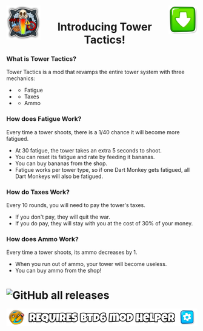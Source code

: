 <a href="https://github.com/Mattcy1/TowerTactics/releases/latest/download/TowerRevamp.dll">
    <img align="left" alt="Icon" height="90" src="Icon.png">
    <img align="right" alt="Download" height="75" src="https://raw.githubusercontent.com/gurrenm3/BTD-Mod-Helper/master/BloonsTD6%20Mod%20Helper/Resources/DownloadBtn.png">
</a>

<h1 align="center">Introducing Tower Tactics!</h1>

### What is Tower Tactics?

Tower Tactics is a mod that revamps the entire tower system with three mechanics:

- * Fatigue
- * Taxes
- * Ammo

### How does Fatigue Work?

Every time a tower shoots, there is a 1/40 chance it will become more fatigued.
- At 30 fatigue, the tower takes an extra 5 seconds to shoot.
- You can reset its fatigue and rate by feeding it bananas.
- You can buy bananas from the shop.
- Fatigue works per tower type, so if one Dart Monkey gets fatigued, all Dart Monkeys will also be fatigued.

### How do Taxes Work?

Every 10 rounds, you will need to pay the tower's taxes.
- If you don't pay, they will quit the war.
- If you do pay, they will stay with you at the cost of 30% of your money.

### How does Ammo Work?

Every time a tower shoots, its ammo decreases by 1.
- When you run out of ammo, your tower will become useless.
- You can buy ammo from the shop!

<h1 aling="left"><img alt="GitHub all releases" height="25" src="https://img.shields.io/github/downloads/Mattcy1/TowerTactics/total?label=Total%20Dowloads"></h1>


[![Requires BTD6 Mod Helper](https://raw.githubusercontent.com/gurrenm3/BTD-Mod-Helper/master/banner.png)](https://github.com/gurrenm3/BTD-Mod-Helper#readme)
